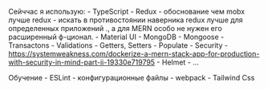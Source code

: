 Сейччас я использую:
    - TypeScript 
    - Redux
        - обоснование чем mobx лучше redux - искать в противостоянии наверника redux лучше для определенных приложений ., а для MERN  особо не нужен его расширенный ф-ционал.
    - Маterial UI
    - MongoDB
        - Mongoose
            - Transactons
            - Validations
            - Getters, Setters
            - Populate
    - Security - https://systemweakness.com/dockerize-a-mern-stack-app-for-production-with-security-in-mind-part-ii-19330e719795
        - Helmet
        - ...

Обучение
    - ESLint - конфигурационные файлы
    - webpack
    - Tailwind Css 